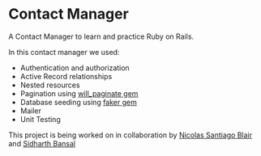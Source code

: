 # Contact Manager

A Contact Manager to learn and practice Ruby on Rails.

In this contact manager we used:

* Authentication and authorization
* Active Record relationships
* Nested resources
* Pagination using [will_paginate gem](https://github.com/mislav/will_paginate)
* Database seeding using [faker gem](https://github.com/stympy/faker)
* Mailer
* Unit Testing

This project is being worked on in collaboration by [Nicolas Santiago Blair](https://github.com/nsantiagoblair) and [Sidharth Bansal](https://github.com/SidharthBansal)

